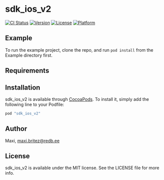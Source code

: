 # sdk_ios_v2

[![CI Status](http://img.shields.io/travis/Maxi/sdk_ios_v2.svg?style=flat)](https://travis-ci.org/Maxi/sdk_ios_v2)
[![Version](https://img.shields.io/cocoapods/v/sdk_ios_v2.svg?style=flat)](http://cocoapods.org/pods/sdk_ios_v2)
[![License](https://img.shields.io/cocoapods/l/sdk_ios_v2.svg?style=flat)](http://cocoapods.org/pods/sdk_ios_v2)
[![Platform](https://img.shields.io/cocoapods/p/sdk_ios_v2.svg?style=flat)](http://cocoapods.org/pods/sdk_ios_v2)

## Example

To run the example project, clone the repo, and run `pod install` from the Example directory first.

## Requirements

## Installation

sdk_ios_v2 is available through [CocoaPods](http://cocoapods.org). To install
it, simply add the following line to your Podfile:

```ruby
pod "sdk_ios_v2"
```

## Author

Maxi, maxi.britez@redb.ee

## License

sdk_ios_v2 is available under the MIT license. See the LICENSE file for more info.
